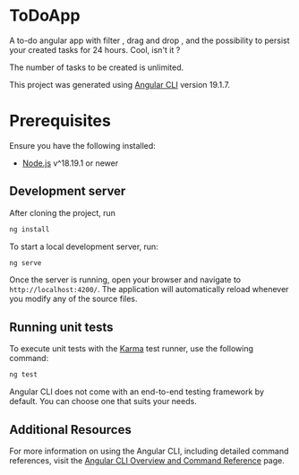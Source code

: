# ToDoApp

A to-do angular app with filter , drag and drop , and the possibility to persist your created tasks
for 24 hours. Cool, isn't it ?

The number of tasks to be created is unlimited.

This project was generated using [Angular CLI](https://github.com/angular/angular-cli) version 19.1.7.

# Prerequisites

Ensure you have the following installed:

- [Node.js](https://nodejs.org/en/) v^18.19.1 or newer

## Development server

After cloning the project, run

```bash
ng install
```

To start a local development server, run:

```bash
ng serve
```

Once the server is running, open your browser and navigate to `http://localhost:4200/`. The application will
automatically reload whenever you modify any of the source files.

## Running unit tests

To execute unit tests with the [Karma](https://karma-runner.github.io) test runner, use the following command:

```bash
ng test
```

Angular CLI does not come with an end-to-end testing framework by default. You can choose one that suits your needs.

## Additional Resources

For more information on using the Angular CLI, including detailed command references, visit
the [Angular CLI Overview and Command Reference](https://angular.dev/tools/cli) page.
